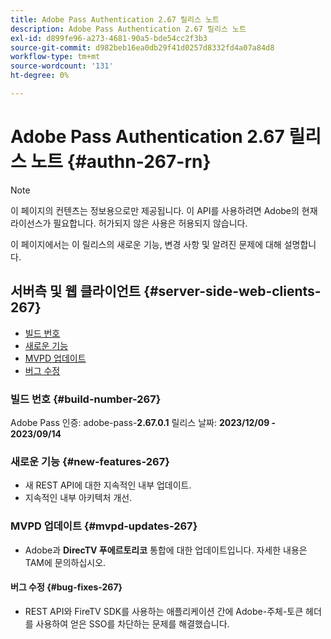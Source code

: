 ```yaml
---
title: Adobe Pass Authentication 2.67 릴리스 노트
description: Adobe Pass Authentication 2.67 릴리스 노트
exl-id: d899fe96-a273-4681-90a5-bde54cc2f3b3
source-git-commit: d982beb16ea0db29f41d0257d8332fd4a07a84d8
workflow-type: tm+mt
source-wordcount: '131'
ht-degree: 0%

---
```


# Adobe Pass Authentication 2.67 릴리스 노트 {#authn-267-rn}

>[!NOTE]
>
>이 페이지의 컨텐츠는 정보용으로만 제공됩니다. 이 API를 사용하려면 Adobe의 현재 라이선스가 필요합니다. 허가되지 않은 사용은 허용되지 않습니다.

이 페이지에서는 이 릴리스의 새로운 기능, 변경 사항 및 알려진 문제에 대해 설명합니다.

## 서버측 및 웹 클라이언트 {#server-side-web-clients-267}

* [빌드 번호](#build-number-267)
* [새로운 기능](#new-features-267)
* [MVPD 업데이트](#mvpd-updates-267)
* [버그 수정](#bug-fixes-267)

### 빌드 번호 {#build-number-267}

Adobe Pass 인증: adobe-pass-**2.67.0.1**
릴리스 날짜: **2023/12/09 - 2023/09/14**

### 새로운 기능 {#new-features-267}

* 새 REST API에 대한 지속적인 내부 업데이트.
* 지속적인 내부 아키텍처 개선.

### MVPD 업데이트 {#mvpd-updates-267}

* Adobe과 **DirecTV 푸에르토리코** 통합에 대한 업데이트입니다. 자세한 내용은 TAM에 문의하십시오.

#### 버그 수정 {#bug-fixes-267}

* REST API와 FireTV SDK를 사용하는 애플리케이션 간에 Adobe-주체-토큰 헤더를 사용하여 얻은 SSO를 차단하는 문제를 해결했습니다.
